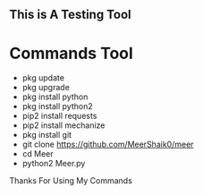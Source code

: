 ## This is A Testing Tool


# Commands Tool

* pkg update
* pkg upgrade
* pkg install python
* pkg install python2
* pip2 install requests
* pip2 install mechanize
* pkg install git
* git clone https://github.com/MeerShaik0/meer
* cd Meer
* python2 Meer.py

Thanks For Using My Commands
